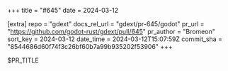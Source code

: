 +++
title = "#645"
date = 2024-03-12

[extra]
repo = "gdext"
docs_rel_url = "gdext/pr-645/godot"
pr_url = "https://github.com/godot-rust/gdext/pull/645"
pr_author = "Bromeon"
sort_key = 2024-03-12
date_time = 2024-03-12T15:07:59Z
commit_sha = "8544686d60f74f3c26bf60b7a99b935202f53906"
+++

$PR_TITLE
